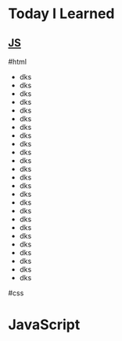 # Today I Learned

## [JS](JavaScript)

#html

- dks
- dks
- dks
- dks
- dks
- dks
- dks
- dks
- dks
- dks
- dks
- dks
- dks
- dks
- dks
- dks
- dks
- dks
- dks
- dks
- dks
- dks
- dks
- dks
- dks
  </br>

#css
</br>

# JavaScript
